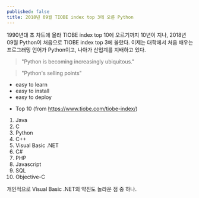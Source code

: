 ```yaml
---
published: false
title: 2018년 09월 TIOBE index top 3에 오른 Python
---
```

1990년대 초 차트에 올라 TIOBE index top 10에 오르기까지 10년이 지나, 2018년 09월 Python이 처음으로 TIOBE index top 3에 올랐다. 이제는 대학에서 처음 배우는 프로그래밍 언어가 Python이고, 나아가 산업계를 지배하고 있다.

> "Python is becoming increasingly ubiquitous." 

> "Python's selling points"
- easy to learn 
- easy to install
- easy to deploy


* Top 10 (from https://www.tiobe.com/tiobe-index/)
1. Java
1. C
1. Python
1. C++
1. Visual Basic .NET
1. C#
1. PHP
1. Javascript
1. SQL
1. Objective-C



개인적으로 Visual Basic .NET의 약진도 놀라운 점 중 하나.
